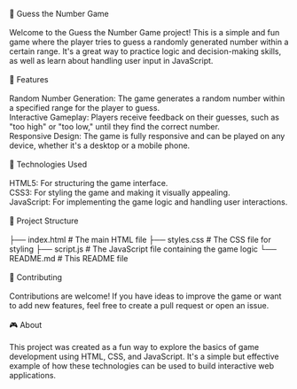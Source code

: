 🎯 Guess the Number Game
<br>
<br>
Welcome to the Guess the Number Game project! This is a simple and fun game where the player tries to guess a randomly generated number within a certain range. It's a great way to practice logic and decision-making skills, as well as learn about handling user input in JavaScript.
<br>
<br>
🌟 Features
<br>
<br>
Random Number Generation: The game generates a random number within a specified range for the player to guess.<br>
Interactive Gameplay: Players receive feedback on their guesses, such as "too high" or "too low," until they find the correct number.<br>
Responsive Design: The game is fully responsive and can be played on any device, whether it's a desktop or a mobile phone.<br>
<br>
🚀 Technologies Used
<br>
<br>
HTML5: For structuring the game interface.<br>
CSS3: For styling the game and making it visually appealing.<br>
JavaScript: For implementing the game logic and handling user interactions.<br>
<br>
📂 Project Structure
<br>
<br>
├── index.html          # The main HTML file
├── styles.css          # The CSS file for styling
├── script.js           # The JavaScript file containing the game logic
└── README.md           # This README file
<br>
<br>
🤝 Contributing
<br>
<br>
Contributions are welcome! If you have ideas to improve the game or want to add new features, feel free to create a pull request or open an issue.<br>
<br>
🎮 About
<br>
<br>
This project was created as a fun way to explore the basics of game development using HTML, CSS, and JavaScript. It's a simple but effective example of how these technologies can be used to build interactive web applications.
